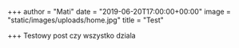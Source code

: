 +++
author = "Mati"
date = "2019-06-20T17:00:00+00:00"
image = "static/images/uploads/home.jpg"
title = "Test"

+++
Testowy post czy wszystko dziala